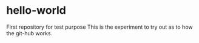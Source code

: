 # hello-world
First repository for test purpose
This is the experiment to try out as to how the git-hub works.
